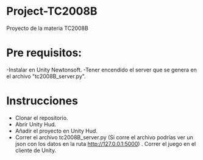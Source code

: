 # Project-TC2008B
Proyecto de la materia TC2008B 

# Pre requisitos:
-Instalar en Unity Newtonsoft.
-Tener encendido el server que se genera en el archivo "tc2008B_server.py".

# Instrucciones
- Clonar el repositorio.
- Abrir Unity Hud.
- Añadir el proyecto en Unity Hud.
- Correr el archivo tc2008B_server.py  (Si corre el archivo podrías ver un json con los datos en la ruta http://127.0.0.1:5000)
. Correr el juego en el cliente de Unity.
